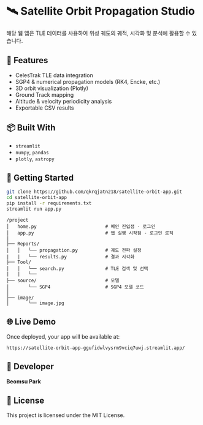 # 🛰️ Satellite Orbit Propagation Studio

해당 웹 앱은 TLE 데이터를 사용하여 위성 궤도의 궤적, 시각화 및 분석에 활용할 수 있습니다. 

## 🔧 Features
- CelesTrak TLE data integration
- SGP4 & numerical propagation models (RK4, Encke, etc.)
- 3D orbit visualization (Plotly)
- Ground Track mapping
- Altitude & velocity periodicity analysis
- Exportable CSV results

## 📦 Built With
- `streamlit`
- `numpy`, `pandas`
- `plotly`, `astropy`

## 🚀 Getting Started
```bash
git clone https://github.com/qkrqjatn218/satellite-orbit-app.git
cd satellite-orbit-app
pip install -r requirements.txt
streamlit run app.py
```

```
/project
│   home.py                         # 메인 진입점 - 로그인
│   app.py                          # 앱 실행 시작점 - 로그인 로직    
|
├── Reports/
│   │   └── propagation.py          # 궤도 전파 설정                 
|   |   └── results.py              # 결과 시각화   
├── Tool/
│   │   └── search.py               # TLE 검색 및 선택
|   |   └──
├── source/                         # 모델
│       └── SGP4                    # SGP4 모델 코드
│
├── image/
│       └── image.jpg
```

## 🌐 Live Demo
Once deployed, your app will be available at:
```
https://satellite-orbit-app-ggufidwlvysrm9vciq7uwj.streamlit.app/
```

## 🧠 Developer
**Beomsu Park**

## 📄 License
This project is licensed under the MIT License.
